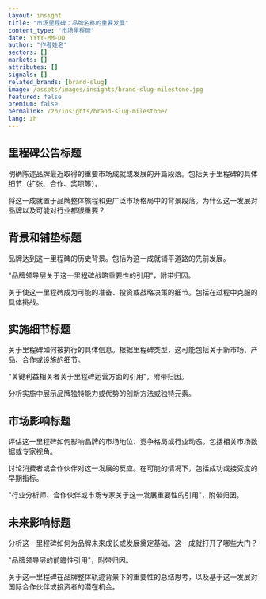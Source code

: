 ```yaml
---
layout: insight
title: "市场里程碑：品牌名称的重要发展"
content_type: "市场里程碑"
date: YYYY-MM-DD
author: "作者姓名"
sectors: []
markets: []
attributes: []
signals: []
related_brands: [brand-slug]
image: /assets/images/insights/brand-slug-milestone.jpg
featured: false
premium: false
permalink: /zh/insights/brand-slug-milestone/
lang: zh
---
```


## 里程碑公告标题

明确陈述品牌最近取得的重要市场成就或发展的开篇段落。包括关于里程碑的具体细节（扩张、合作、奖项等）。

将这一成就置于品牌整体旅程和更广泛市场格局中的背景段落。为什么这一发展对品牌以及可能对行业都很重要？

## 背景和铺垫标题

品牌达到这一里程碑的历史背景。包括为这一成就铺平道路的先前发展。

"品牌领导层关于这一里程碑战略重要性的引用"，附带归因。

关于使这一里程碑成为可能的准备、投资或战略决策的细节。包括在过程中克服的具体挑战。

## 实施细节标题

关于里程碑如何被执行的具体信息。根据里程碑类型，这可能包括关于新市场、产品、合作或设施的细节。

"关键利益相关者关于里程碑运营方面的引用"，附带归因。

分析实施中展示品牌独特能力或优势的创新方法或独特元素。

## 市场影响标题

评估这一里程碑如何影响品牌的市场地位、竞争格局或行业动态。包括相关市场数据或专家视角。

讨论消费者或合作伙伴对这一发展的反应。在可能的情况下，包括成功或接受度的早期指标。

"行业分析师、合作伙伴或市场专家关于这一发展重要性的引用"，附带归因。

## 未来影响标题

分析这一里程碑如何为品牌未来成长或发展奠定基础。这一成就打开了哪些大门？

"品牌领导层的前瞻性引用"，附带归因。

关于这一里程碑在品牌整体轨迹背景下的重要性的总结思考，以及基于这一发展对国际合作伙伴或投资者的潜在机会。
